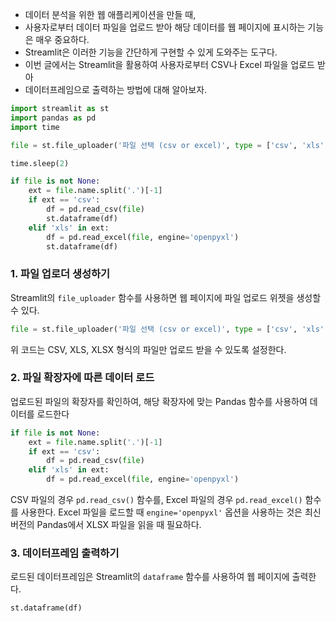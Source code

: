 - 데이터 분석을 위한 웹 애플리케이션을 만들 때, 
- 사용자로부터 데이터 파일을 업로드 받아 해당 데이터를 웹 페이지에 표시하는 기능은 매우 중요하다. 
- Streamlit은 이러한 기능을 간단하게 구현할 수 있게 도와주는 도구다. 
- 이번 글에서는 Streamlit을 활용하여 사용자로부터 CSV나 Excel 파일을 업로드 받아 
- 데이터프레임으로 출력하는 방법에 대해 알아보자.
```python
import streamlit as st
import pandas as pd
import time

file = st.file_uploader('파일 선택 (csv or excel)', type = ['csv', 'xls', 'xlsx'])

time.sleep(2)

if file is not None:
    ext = file.name.split('.')[-1]
    if ext == 'csv':
        df = pd.read_csv(file)
        st.dataframe(df)
    elif 'xls' in ext:
        df = pd.read_excel(file, engine='openpyxl')
        st.dataframe(df)
```

### 1. 파일 업로더 생성하기

Streamlit의 `file_uploader` 함수를 사용하면 웹 페이지에 파일 업로드 위젯을 생성할 수 있다.

```python
file = st.file_uploader('파일 선택 (csv or excel)', type = ['csv', 'xls', 'xlsx'])
```

위 코드는 CSV, XLS, XLSX 형식의 파일만 업로드 받을 수 있도록 설정한다.

### 2. 파일 확장자에 따른 데이터 로드

업로드된 파일의 확장자를 확인하여, 해당 확장자에 맞는 Pandas 함수를 사용하여 데이터를 로드한다

```python
if file is not None:
    ext = file.name.split('.')[-1]
    if ext == 'csv':
        df = pd.read_csv(file)
    elif 'xls' in ext:
        df = pd.read_excel(file, engine='openpyxl')
```

CSV 파일의 경우 `pd.read_csv()` 함수를, Excel 파일의 경우 `pd.read_excel()` 함수를 사용한다. Excel 파일을 로드할 때 `engine='openpyxl'` 옵션을 사용하는 것은 최신 버전의 Pandas에서 XLSX 파일을 읽을 때 필요하다.

### 3. 데이터프레임 출력하기

로드된 데이터프레임은 Streamlit의 `dataframe` 함수를 사용하여 웹 페이지에 출력한다.

```python
st.dataframe(df)
```

